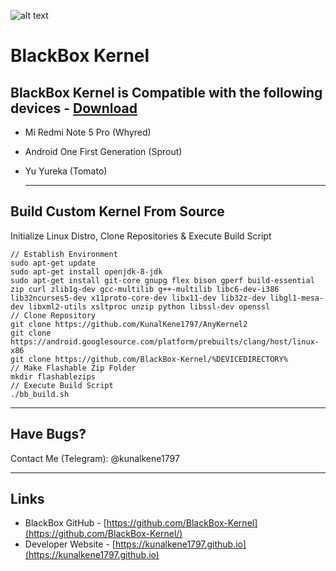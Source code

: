 ![alt text](https://s8.postimg.cc/5hy0iaavp/11802632.png "BlackBox")
# BlackBox Kernel

## BlackBox Kernel is Compatible with the following devices - [Download](http://kunalkene1797.github.io/downloads)

- Mi Redmi Note 5 Pro (Whyred)
- Android One First Generation (Sprout)
- Yu Yureka (Tomato)

  ---

## Build Custom Kernel From Source

Initialize Linux Distro, Clone Repositories & Execute Build Script

    // Establish Environment
    sudo apt-get update
    sudo apt-get install openjdk-8-jdk
    sudo apt-get install git-core gnupg flex bison gperf build-essential zip curl zlib1g-dev gcc-multilib g++-multilib libc6-dev-i386 lib32ncurses5-dev x11proto-core-dev libx11-dev lib32z-dev libgl1-mesa-dev libxml2-utils xsltproc unzip python libssl-dev openssl
    // Clone Repository
    git clone https://github.com/KunalKene1797/AnyKernel2
    git clone https://android.googlesource.com/platform/prebuilts/clang/host/linux-x86
    git clone https://github.com/BlackBox-Kernel/%DEVICEDIRECTORY%
    // Make Flashable Zip Folder
    mkdir flashablezips
    // Execute Build Script
    ./bb_build.sh

---

## Have Bugs?

Contact Me (Telegram): @kunalkene1797

---

## Links

- BlackBox GitHub - [https://github.com/BlackBox-Kernel](https://github.com/BlackBox-Kernel/)
- Developer Website - [https://kunalkene1797.github.io](https://kunalkene1797.github.io)
